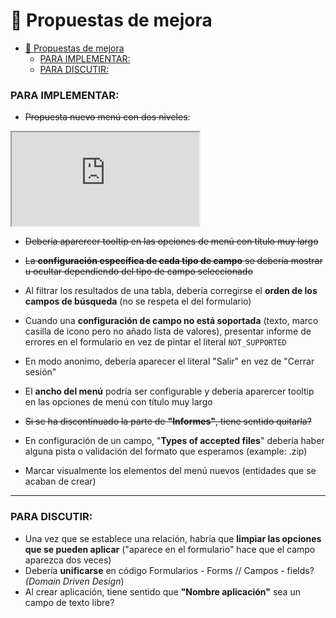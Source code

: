 # 🌠 Propuestas de mejora

- [🌠 Propuestas de mejora](#-propuestas-de-mejora)
    - [PARA IMPLEMENTAR:](#para-implementar)
    - [PARA DISCUTIR:](#para-discutir)


### PARA IMPLEMENTAR:
-  ~~Propuesta nuevo menú con dos niveles~~:
<iframe src="https://codesandbox.io/embed/2qjrtn?view=preview&hidenavigation=1"
     style={{ width:"100%", height: "500px", border:0, borderRadius: "4px", overflow:"hidden" }}
     title="stage3-recursive-menu-item (forked)"
     allow="accelerometer; ambient-light-sensor; camera; encrypted-media; geolocation; gyroscope; hid; microphone; midi; payment; usb; vr; xr-spatial-tracking"
     sandbox="allow-forms allow-modals allow-popups allow-presentation allow-same-origin allow-scripts"
   ></iframe>

- ~~Debería aparercer tooltip en las opciones de menú con título muy largo~~

- ~~La **configuración específica de cada tipo de campo** se debería mostrar u ocultar dependiendo del tipo de campo seleccionado~~
- Al filtrar los resultados de una tabla, debería corregirse el **orden de los campos de búsqueda** (no se respeta el del formulario)
- Cuando una **configuración de campo no está soportada** (texto, marco casilla de icono pero no añado lista de valores), presentar informe de errores en el formulario en vez de pintar el literal `NOT_SUPPORTED`
- En modo anonimo, debería aparecer el literal "Salir" en vez de "Cerrar sesión"
- El **ancho del menú** podría ser configurable y debería aparercer tooltip en las opciones de menú con título muy largo 
- ~~Si se ha discontinuado la parte de **"Informes"**, tiene sentido quitarla?~~
- En configuración de un campo, "**Types of accepted files**" debería haber alguna pista o validación del formato que esperamos (example: .zip)
- Marcar visualmente los elementos del menú nuevos (entidades que se acaban de crear)
_____________
### PARA DISCUTIR:
- Una vez que se establece una relación, habría que **limpiar las opciones que se pueden aplicar** ("aparece en el formulario" hace que el campo aparezca dos veces)
- Debería **unificarse** en código Formularios - Forms //  Campos - fields? *(Domain Driven Design*)
- Al crear aplicación, tiene sentido que **"Nombre aplicación"** sea un campo de texto libre?
